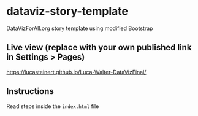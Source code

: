 # dataviz-story-template
DataVizForAll.org story template using modified Bootstrap

## Live view (replace with your own published link in Settings > Pages)
https://lucasteinert.github.io/Luca-Walter-DataVizFinal/

## Instructions
Read steps inside the `index.html` file
